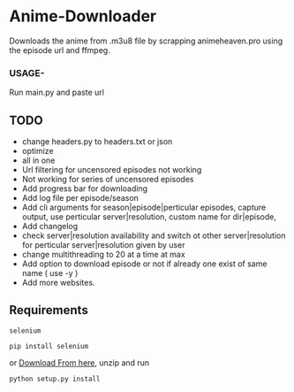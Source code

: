 # Anime-Downloader

Downloads the anime from .m3u8 file by scrapping animeheaven.pro using the episode url and ffmpeg.

### USAGE-

Run main.py and paste url

## TODO

*    change headers.py to headers.txt or json
*    optimize
*    all in one
*    Url filtering for uncensored episodes not working
*    Not working for series of uncensored episodes
*    Add progress bar for downloading
*    Add log file per episode/season
*    Add cli arguments for season|episode|perticular episodes, capture output, use perticular server|resolution, custom name for dir|episode, 
*    Add changelog
*    check server|resolution availability and switch ot other server|resolution for perticular server|resolution given by user
*    change multithreading to 20 at a time at max
*    Add option to download episode or not if already one exist of same name ( use -y )
*    Add more websites.

## Requirements

`selenium`
    
    pip install selenium
or
[Download From here](https://pypi.org/project/selenium/), unzip and run
    
    python setup.py install

